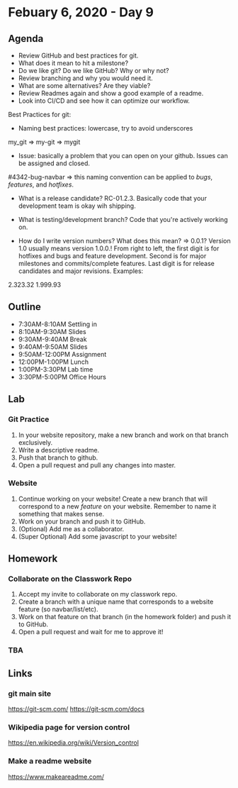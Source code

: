# Febuary 6, 2020 - Day 9

## Agenda

- Review GitHub and best practices for git.
- What does it mean to hit a milestone? 
- Do we like git? Do we like GitHub? Why or why not?
- Review branching and why you would need it. 
- What are some alternatives? Are they viable? 
- Review Readmes again and show a good example of a readme. 
- Look into CI/CD and see how it can optimize our workflow. 


Best Practices for git:

- Naming best practices: lowercase, try to avoid underscores

my_git => my-git => mygit

- Issue: basically a problem that you can open on your github. Issues can be assigned and closed. 

#4342-bug-navbar => this naming convention can be applied to *bugs*, *features*, and *hotfixes*.

- What is a release candidate? RC-01.2.3. Basically code that your development team is okay wih shipping. 

- What is testing/development branch? Code that you're actively working on.

- How do I write version numbers? What does this mean? => 0.0.1? Version 1.0 usually means version 1.0.0.! From right to left, the first digit is for hotfixes and bugs and feature development. Second is for major milestones and commits/complete features. Last digit is for release candidates and major revisions. Examples: 

2.323.32
1.999.93


## Outline

- 7:30AM-8:10AM  Settling in
- 8:10AM-9:30AM Slides 
- 9:30AM-9:40AM Break
- 9:40AM-9:50AM Slides
- 9:50AM-12:00PM Assignment
- 12:00PM-1:00PM Lunch 
- 1:00PM-3:30PM Lab time
- 3:30PM-5:00PM Office Hours 


## Lab

### Git Practice

1. In your website repository, make a new branch and work on that branch exclusively.
2. Write a descriptive readme.
3. Push that branch to github.
4. Open a pull request and pull any changes into master.

### Website

1. Continue working on your website! Create a new branch that will correspond to a new *feature* on your website. Remember to name it something that makes sense. 
2. Work on your branch and push it to GitHub. 
3. (Optional) Add me as a collaborator. 
4. (Super Optional) Add some javascript to your website!

## Homework 

### Collaborate on the Classwork Repo

1. Accept my invite to collaborate on my classwork repo.
2. Create a branch with a unique name that corresponds to a website feature (so navbar/list/etc).
3. Work on that feature on that branch (in the homework folder) and push it to GitHub.
4. Open a pull request and wait for me to approve it! 

### TBA 

## Links

### git main site

https://git-scm.com/
https://git-scm.com/docs

### Wikipedia page for version control 

https://en.wikipedia.org/wiki/Version_control

### Make a readme website 

https://www.makeareadme.com/